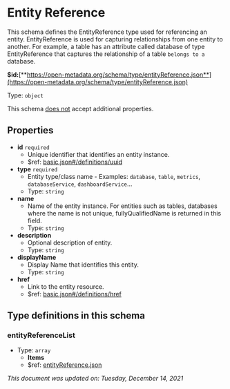 # Entity Reference

This schema defines the EntityReference type used for referencing an entity. EntityReference is used for capturing relationships from one entity to another. For example, a table has an attribute called database of type EntityReference that captures the relationship of a table `belongs to a` database.

**$id:**[**https://open-metadata.org/schema/type/entityReference.json**](https://open-metadata.org/schema/type/entityReference.json)

Type: `object`

This schema <u>does not</u> accept additional properties.

## Properties
- **id** `required`
  - Unique identifier that identifies an entity instance.
  - $ref: [basic.json#/definitions/uuid](basic.md#uuid)
- **type** `required`
  - Entity type/class name - Examples: `database`, `table`, `metrics`, `databaseService`, `dashboardService`...
  - Type: `string`
- **name**
  - Name of the entity instance. For entities such as tables, databases where the name is not unique, fullyQualifiedName is returned in this field.
  - Type: `string`
- **description**
  - Optional description of entity.
  - Type: `string`
- **displayName**
  - Display Name that identifies this entity.
  - Type: `string`
- **href**
  - Link to the entity resource.
  - $ref: [basic.json#/definitions/href](basic.md#href)


## Type definitions in this schema

### entityReferenceList

- Type: `array`
  - **Items**
  - $ref: [entityReference.json](entityreference.md)

_This document was updated on: Tuesday, December 14, 2021_